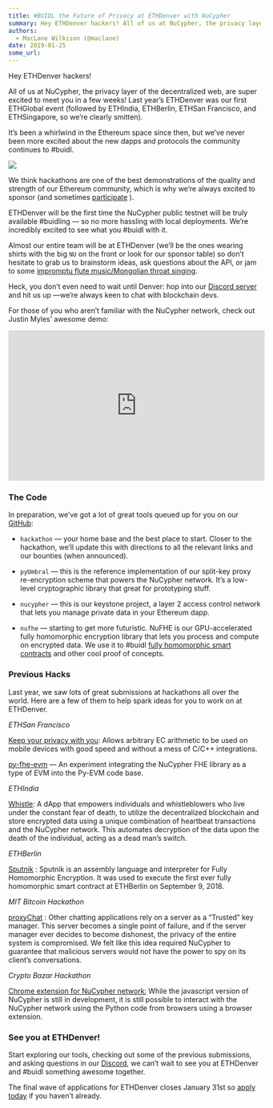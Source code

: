 ```yaml
---
title: #BUIDL the Future of Privacy at ETHDenver with NuCypher
summary: Hey ETHDenver hackers! All of us at NuCypher, the privacy layer of the decentralized web, are super excited to meet you in a few weeks! Last year’s ETHDenver was our first ETHGlobal event (followed by ETHIndia, ETHBerlin, ETHSan Francisco, and ETHSingapore, so we’re clearly smitten). It’s been a whirlwind in the Ethereum space since then, but we’ve never been more excited about the new dapps and protocols the community continues to #buidl. We think hackathons are one of the best demonstrations o
authors:
  - MacLane Wilkison (@maclane)
date: 2019-01-25
some_url: 
---
```


Hey ETHDenver hackers!

All of us at NuCypher, the privacy layer of the decentralized web, are super excited to meet you in a few weeks! Last year’s ETHDenver was our first ETHGlobal event (followed by ETHIndia, ETHBerlin, ETHSan Francisco, and ETHSingapore, so we’re clearly smitten).

It’s been a whirlwind in the Ethereum space since then, but we’ve never been more excited about the new dapps and protocols the community continues to #buidl.

![](https://api.beta.kauri.io:443/ipfs/QmXYCxS2arsXPppHHXXSvCEoQJ2YNC41u6EP8YgAruA8HG)

We think hackathons are one of the best demonstrations of the quality and strength of our Ethereum community, which is why we’re always excited to sponsor (and sometimes [participate](https://devpost.com/software/sputnik)
 ).

ETHDenver will be the first time the NuCypher public testnet will be truly available #buidling — so no more hassling with local deployments. We’re incredibly excited to see what you #buidl with it.

Almost our entire team will be at ETHDenver (we’ll be the ones wearing shirts with the big  `NU` on the front or look for our sponsor table) so don’t hesitate to grab us to brainstorm ideas, ask questions about the API, or jam to some 
[impromptu flute music/Mongolian throat singing](https://youtu.be/OuY9WXK61gY).

Heck, you don’t even need to wait until Denver: hop into our [Discord server](https://discord.gg/7rmXa3S) and hit us up —we’re always keen to chat with blockchain devs.

For those of you who aren’t familiar with the NuCypher network, check out Justin Myles’ awesome demo:
<iframe allowfullscreen="" frameborder="0" height="300" scrolling="no" src="https://www.youtube.com/embed/OuY9WXK61gY" width="512"></iframe>


### The Code
In preparation, we’ve got a lot of great tools queued up for you on our [GitHub](https://github.com/nucypher):

 *  `hackathon` — your home base and the best place to start. Closer to the hackathon, we’ll update this with directions to all the relevant links and our bounties (when announced).

 *  `pyUmbral` — this is the reference implementation of our split-key proxy re-encryption scheme that powers the NuCypher network. It’s a low-level cryptographic library that great for prototyping stuff.

 *  `nucypher` — this is our keystone project, a layer 2 access control network that lets you manage private data in your Ethereum dapp.

 *  `nufhe` — starting to get more futuristic. NuFHE is our GPU-accelerated fully homomorphic encryption library that lets you process and compute on encrypted data. We use it to #buidl [fully homomorphic smart contracts](https://github.com/nucypher/Sputnik) and other cool proof of concepts.

### Previous Hacks
Last year, we saw lots of great submissions at hackathons all over the world. Here are a few of them to help spark ideas for you to work on at ETHDenver.
 
_ETHSan Francisco_
  
[Keep your privacy with you](https://devpost.com/software/keep-you-privacy-with-you): Allows arbitrary EC arithmetic to be used on mobile devices with good speed and without a mess of C/C++ integrations.
 
[py-fhe-evm](https://devpost.com/software/py-fhe-evm) — An experiment integrating the NuCypher FHE library as a type of EVM into the Py-EVM code base.
 
_ETHIndia_
  
[Whistle](https://devfolio.co/submissions/we-are-calling-our-platform-whistle-we-have-chosen-this-name-as-we-wanted-to-build-a-platform-to-empower-whistleblowers-and-those-who-live-under-constant-fear-of-death): A dApp that empowers individuals and whistleblowers who live under the constant fear of death, to utilize the decentralized blockchain and store encrypted data using a unique combination of heartbeat transactions and the NuCypher network. This automates decryption of the data upon the death of the individual, acting as a dead man’s switch.
 
_ETHBerlin_
  
[Sputnik](https://github.com/nucypher/sputnik)
 : Sputnik is an assembly language and interpreter for Fully Homomorphic Encryption. It was used to execute the first ever fully homomorphic smart contract at ETHBerlin on September 9, 2018.
 
_MIT Bitcoin Hackathon_
    
[proxyChat](https://devpost.com/software/dechat-jh902i)
 : Other chatting applications rely on a server as a “Trusted” key manager. This server becomes a single point of failure, and if the server manager ever decides to become dishonest, the privacy of the entire system is compromised. We felt like this idea required NuCypher to guarantee that malicious servers would not have the power to spy on its client’s conversations.
 
_Crypto Bazar Hackathon_
  
[Chrome extension for NuCypher network:](https://gitlab.com/vanes/nucypher---chromeextesion-with-gui-and-logging)
 While the javascript version of NuCypher is still in development, it is still possible to interact with the NuCypher network using the Python code from browsers using a browser extension.

### See you at ETHDenver!
Start exploring our tools, checking out some of the previous submissions, and asking questions in our 
[Discord](https://discord.gg/7rmXa3S), we can’t wait to see you at ETHDenver and #buidl something awesome together.

The final wave of applications for ETHDenver closes January 31st so [apply today](https://www.ethdenver.com/) if you haven’t already.
